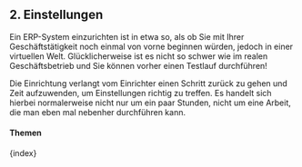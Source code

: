 ## 2. Einstellungen

Ein ERP-System einzurichten ist in etwa so, als ob Sie mit Ihrer Geschäftstätigkeit noch einmal von vorne beginnen würden, jedoch in einer virtuellen Welt. Glücklicherweise ist es nicht so schwer wie im realen Geschäftsbetrieb und Sie können vorher einen Testlauf durchführen!

Die Einrichtung verlangt vom Einrichter einen Schritt zurück zu gehen und Zeit aufzuwenden, um Einstellungen richtig zu treffen. Es handelt sich hierbei normalerweise nicht nur um ein paar Stunden, nicht um eine Arbeit, die man eben mal nebenher durchführen kann.

#### Themen

{index}
